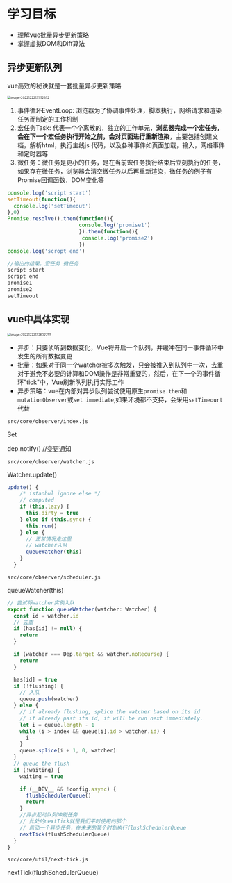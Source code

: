 # 学习目标

* 理解vue批量异步更新策略
* 掌握虚拟DOM和Diff算法

## 异步更新队列

vue高效的秘诀就是一套批量异步更新策略

<img src="/Users/guozhenyi/Library/Application Support/typora-user-images/image-20221222131112552.png" alt="image-20221222131112552" style="zoom:50%;" />

1. 事件循环EventLoop: 浏览器为了协调事件处理，脚本执行，网络请求和渲染任务而制定的工作机制
2. 宏任务Task: 代表一个个离散的，独立的工作单元，**浏览器完成一个宏任务，会在下一个宏任务执行开始之前，会对页面进行重新渲染**，主要包括创建文档，解析html，执行主线js 代码，以及各种事件如页面加载，输入，网络事件和定时器等
3. 微任务：微任务是更小的任务，是在当前宏任务执行结束后立刻执行的任务，如果存在微任务，浏览器会清空微任务以后再重新渲染，微任务的例子有Promise回调函数，DOM变化等

```js
console.log('script start')
setTimeout(function(){
  console.log('setTimeout')
},0)
Promise.resolve().then(function(){
                       console.log('promise1')
                       }).then(function(){
                        console.log('promise2')
                       })
console.log('scropt end')

//输出的结果，宏任务 微任务
script start
script end
promise1
promise2
setTimeout
```

## vue中具体实现

<img src="/Users/guozhenyi/Library/Application Support/typora-user-images/image-20221222132602255.png" alt="image-20221222132602255" style="zoom:50%;" />

* 异步：只要侦听到数据变化，Vue将开启一个队列，并缓冲在同一事件循环中发生的所有数据变更
* 批量：如果对于同一个watcher被多次触发，只会被推入到队列中一次，去重对于避免不必要的计算和DOM操作是非常重要的，然后，在下一个的事件循环"tick"中，Vue刷新队列执行实际工作
* 异步策略：vue在内部对异步队列尝试使用原生`promise.then`和`mutationObserver`或`set immediate`,如果环境都不支持，会采用`setTimeourt`代替

`src/core/observer/index.js`

Set

dep.notify() //变更通知

`src/core/observer/watcher.js`

Watcher.update()

```js
update() {
    /* istanbul ignore else */
    // computed
    if (this.lazy) {
      this.dirty = true
    } else if (this.sync) {
      this.run()
    } else {
      // 正常情况走这里
      // watcher入队
      queueWatcher(this)
    }
  }
```

`src/core/observer/scheduler.js`

queueWatcher(this)

```js
// 尝试将watcher实例入队
export function queueWatcher(watcher: Watcher) {
  const id = watcher.id
  // 去重
  if (has[id] != null) {
    return
  }

  if (watcher === Dep.target && watcher.noRecurse) {
    return
  }

  has[id] = true
  if (!flushing) {
    // 入队
    queue.push(watcher)
  } else {
    // if already flushing, splice the watcher based on its id
    // if already past its id, it will be run next immediately.
    let i = queue.length - 1
    while (i > index && queue[i].id > watcher.id) {
      i--
    }
    queue.splice(i + 1, 0, watcher)
  }
  // queue the flush
  if (!waiting) {
    waiting = true

    if (__DEV__ && !config.async) {
      flushSchedulerQueue()
      return
    }
    //异步起动队列冲刷任务
    // 此处的nextTick就是我们平时使用的那个
    // 启动一个异步任务，在未来的某个时刻执行flushSchedulerQueue
    nextTick(flushSchedulerQueue)
  }
}
```

`src/core/util/next-tick.js`

nextTick(flushSchedulerQueue)